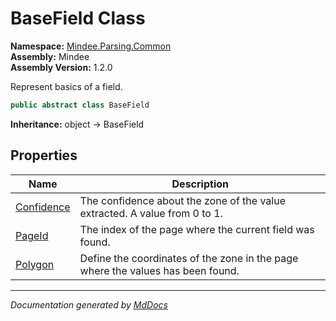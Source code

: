 ﻿<!--  
  <auto-generated>   
    The contents of this file were generated by a tool.  
    Changes to this file may be list if the file is regenerated  
  </auto-generated>   
-->

# BaseField Class

**Namespace:** [Mindee.Parsing.Common](../index.md)  
**Assembly:** Mindee  
**Assembly Version:** 1.2.0

Represent basics of a field.

```csharp
public abstract class BaseField
```

**Inheritance:** object → BaseField

## Properties

| Name                                   | Description                                                                     |
| -------------------------------------- | ------------------------------------------------------------------------------- |
| [Confidence](properties/Confidence.md) | The confidence about the zone of the value extracted. A value from 0 to 1.      |
| [PageId](properties/PageId.md)         | The index of the page where the current field was found.                        |
| [Polygon](properties/Polygon.md)       | Define the coordinates of the zone in the page where the values has been found. |

___

*Documentation generated by [MdDocs](https://github.com/ap0llo/mddocs)*
